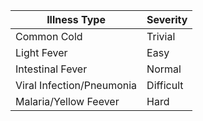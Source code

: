 | Illness Type                     | Severity                         |
|----------------------------------|----------------------------------|
| Common Cold                      | Trivial                          |
| Light Fever                      | Easy                             |
| Intestinal Fever                 | Normal                           |
| Viral Infection/Pneumonia        | Difficult                        |
| Malaria/Yellow Feever            | Hard                             |


